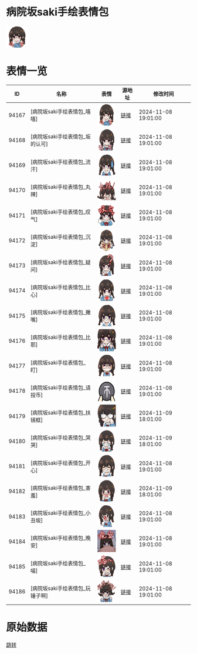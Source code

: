 # 病院坂saki手绘表情包

<img src="./cover.png" height="60" alt="cover" />

# 表情一览

|ID|名称|表情|源地址|修改时间|
|----|----|----|----|----|
|94167|[病院坂saki手绘表情包_嘻嘻]|<img src="./pic/094167_%5B病院坂saki手绘表情包_嘻嘻%5D.png" height="60" alt="嘻嘻"/>|[链接](https://i0.hdslb.com/bfs/garb/0eb79f3561428896d16743ca4da181e4e3bc5375.png)|2024-11-08 19:01:00|
|94168|[病院坂saki手绘表情包_坂的认可]|<img src="./pic/094168_%5B病院坂saki手绘表情包_坂的认可%5D.png" height="60" alt="坂的认可"/>|[链接](https://i0.hdslb.com/bfs/garb/33886b8b3cb43e6bed000b1c0561ff83cf93ab09.png)|2024-11-08 19:01:00|
|94169|[病院坂saki手绘表情包_流汗]|<img src="./pic/094169_%5B病院坂saki手绘表情包_流汗%5D.png" height="60" alt="流汗"/>|[链接](https://i0.hdslb.com/bfs/garb/7bc05e11dafe2ab39d96adc6fc12b224acd7e860.png)|2024-11-08 19:01:00|
|94170|[病院坂saki手绘表情包_丸辣]|<img src="./pic/094170_%5B病院坂saki手绘表情包_丸辣%5D.png" height="60" alt="丸辣"/>|[链接](https://i0.hdslb.com/bfs/garb/b54fe7ce80ab0d32c1cda91f67ef15bf31fe2580.png)|2024-11-08 19:01:00|
|94171|[病院坂saki手绘表情包_叹气]|<img src="./pic/094171_%5B病院坂saki手绘表情包_叹气%5D.png" height="60" alt="叹气"/>|[链接](https://i0.hdslb.com/bfs/garb/2df3e9065f5b51fd9136c5d14d3404fa2fbb119a.png)|2024-11-08 19:01:00|
|94172|[病院坂saki手绘表情包_沉淀]|<img src="./pic/094172_%5B病院坂saki手绘表情包_沉淀%5D.png" height="60" alt="沉淀"/>|[链接](https://i0.hdslb.com/bfs/garb/595e2f9a4435bc894eb61d957c4f28161bab60d9.png)|2024-11-08 19:01:00|
|94173|[病院坂saki手绘表情包_疑问]|<img src="./pic/094173_%5B病院坂saki手绘表情包_疑问%5D.png" height="60" alt="疑问"/>|[链接](https://i0.hdslb.com/bfs/garb/7a896621147dddebf6addee36c9888061d628a5c.png)|2024-11-08 19:01:00|
|94174|[病院坂saki手绘表情包_比心]|<img src="./pic/094174_%5B病院坂saki手绘表情包_比心%5D.png" height="60" alt="比心"/>|[链接](https://i0.hdslb.com/bfs/garb/dd37be576f6d990ff88f225e5e05b27d50db49f2.png)|2024-11-08 19:01:00|
|94175|[病院坂saki手绘表情包_撇嘴]|<img src="./pic/094175_%5B病院坂saki手绘表情包_撇嘴%5D.png" height="60" alt="撇嘴"/>|[链接](https://i0.hdslb.com/bfs/garb/8de03837bb057cfdba7e4db126421c06d47cac62.png)|2024-11-08 19:01:00|
|94176|[病院坂saki手绘表情包_比耶]|<img src="./pic/094176_%5B病院坂saki手绘表情包_比耶%5D.png" height="60" alt="比耶"/>|[链接](https://i0.hdslb.com/bfs/garb/4b801ccb377b52c3573c4f43e9ab75d87fd9c520.png)|2024-11-08 19:01:00|
|94177|[病院坂saki手绘表情包_盯]|<img src="./pic/094177_%5B病院坂saki手绘表情包_盯%5D.png" height="60" alt="盯"/>|[链接](https://i0.hdslb.com/bfs/garb/eae916f305607328014291c0c620b79085e704ba.png)|2024-11-08 19:01:00|
|94178|[病院坂saki手绘表情包_请投币]|<img src="./pic/094178_%5B病院坂saki手绘表情包_请投币%5D.png" height="60" alt="请投币"/>|[链接](https://i0.hdslb.com/bfs/garb/0cae092bb773a72877ad22dca0eefe30bb23a3cc.png)|2024-11-08 19:01:00|
|94179|[病院坂saki手绘表情包_扶镜框]|<img src="./pic/094179_%5B病院坂saki手绘表情包_扶镜框%5D.png" height="60" alt="扶镜框"/>|[链接](https://i0.hdslb.com/bfs/garb/120c71f43563e2e671da104165ac7d80633b415d.png)|2024-11-09 18:01:00|
|94180|[病院坂saki手绘表情包_哭哭]|<img src="./pic/094180_%5B病院坂saki手绘表情包_哭哭%5D.png" height="60" alt="哭哭"/>|[链接](https://i0.hdslb.com/bfs/garb/fb517d9b462d1381681b774bf42ee27d9145c563.png)|2024-11-09 18:01:00|
|94181|[病院坂saki手绘表情包_开心]|<img src="./pic/094181_%5B病院坂saki手绘表情包_开心%5D.png" height="60" alt="开心"/>|[链接](https://i0.hdslb.com/bfs/garb/8f341072fb3aeef778350e4496f546e61ae8341c.png)|2024-11-08 19:01:00|
|94182|[病院坂saki手绘表情包_害羞]|<img src="./pic/094182_%5B病院坂saki手绘表情包_害羞%5D.png" height="60" alt="害羞"/>|[链接](https://i0.hdslb.com/bfs/garb/7892c52ce9eba150a5e5f9900cc9741fb40da806.png)|2024-11-09 18:01:00|
|94183|[病院坂saki手绘表情包_小丑坂]|<img src="./pic/094183_%5B病院坂saki手绘表情包_小丑坂%5D.png" height="60" alt="小丑坂"/>|[链接](https://i0.hdslb.com/bfs/garb/aeea4d5863464fa2f8ace68e6e55aa9509c195ee.png)|2024-11-08 19:01:00|
|94184|[病院坂saki手绘表情包_晚安]|<img src="./pic/094184_%5B病院坂saki手绘表情包_晚安%5D.png" height="60" alt="晚安"/>|[链接](https://i0.hdslb.com/bfs/garb/043037ab0065c3063e6122a64807e7b3c32c04aa.png)|2024-11-08 19:01:00|
|94185|[病院坂saki手绘表情包_喵]|<img src="./pic/094185_%5B病院坂saki手绘表情包_喵%5D.png" height="60" alt="喵"/>|[链接](https://i0.hdslb.com/bfs/garb/38430764351ac704193a5dc36b6fc2eb3506582e.png)|2024-11-08 19:01:00|
|94186|[病院坂saki手绘表情包_玩锤子啊]|<img src="./pic/094186_%5B病院坂saki手绘表情包_玩锤子啊%5D.png" height="60" alt="玩锤子啊"/>|[链接](https://i0.hdslb.com/bfs/garb/98d9f2eccfd5dc456c821c2c1721adacb70cf480.png)|2024-11-08 19:01:00|

# 原始数据

[跳转](./raw.json)


